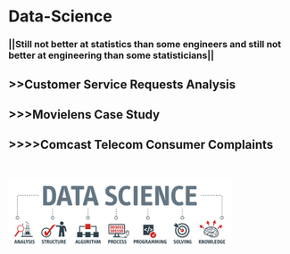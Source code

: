 # Data-Science
### ||Still not better at statistics than some engineers and still not better at engineering than some statisticians||

## >>Customer Service Requests Analysis
## >>>Movielens Case Study
## >>>>Comcast Telecom Consumer Complaints 

<br><br>
<img src="images/image1.png" width = 400 />
<br><br><br>

